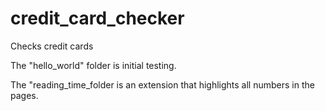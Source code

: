 # credit_card_checker
Checks credit cards

The "hello_world" folder is initial testing.

The "reading_time_folder is an extension that highlights all numbers in the pages.
